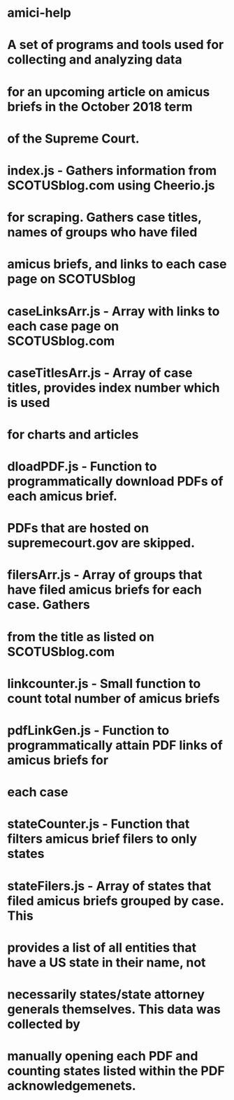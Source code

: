 # amici-help

# A set of programs and tools used for collecting and analyzing data
# for an upcoming article on amicus briefs in the October 2018 term
# of the Supreme Court.

# index.js - Gathers information from SCOTUSblog.com using Cheerio.js
# for scraping. Gathers case titles, names of groups who have filed
# amicus briefs, and links to each case page on SCOTUSblog

# caseLinksArr.js - Array with links to each case page on SCOTUSblog.com

# caseTitlesArr.js - Array of case titles, provides index number which is used
# for charts and articles

# dloadPDF.js - Function to programmatically download PDFs of each amicus brief.
# PDFs that are hosted on supremecourt.gov are skipped.

# filersArr.js - Array of groups that have filed amicus briefs for each case. Gathers
# from the title as listed on SCOTUSblog.com

# linkcounter.js - Small function to count total number of amicus briefs

# pdfLinkGen.js - Function to programmatically attain PDF links of amicus briefs for
# each case

# stateCounter.js - Function that filters amicus brief filers to only states

# stateFilers.js - Array of states that filed amicus briefs grouped by case. This
# provides a list of all entities that have a US state in their name, not
# necessarily states/state attorney generals themselves. This data was collected by
# manually opening each PDF and counting states listed within the PDF acknowledgemenets.